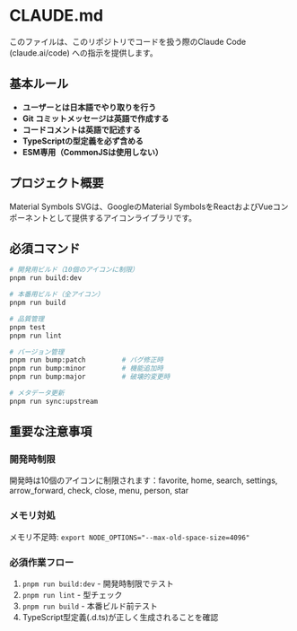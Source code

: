 # CLAUDE.md

このファイルは、このリポジトリでコードを扱う際のClaude Code (claude.ai/code) への指示を提供します。

## 基本ルール

- **ユーザーとは日本語でやり取りを行う**
- **Git コミットメッセージは英語で作成する**
- **コードコメントは英語で記述する**
- **TypeScriptの型定義を必ず含める**
- **ESM専用（CommonJSは使用しない）**

## プロジェクト概要

Material Symbols SVGは、GoogleのMaterial SymbolsをReactおよびVueコンポーネントとして提供するアイコンライブラリです。

## 必須コマンド

```bash
# 開発用ビルド（10個のアイコンに制限）
pnpm run build:dev

# 本番用ビルド（全アイコン）
pnpm run build

# 品質管理
pnpm test
pnpm run lint

# バージョン管理
pnpm run bump:patch         # バグ修正時
pnpm run bump:minor         # 機能追加時
pnpm run bump:major         # 破壊的変更時

# メタデータ更新
pnpm run sync:upstream
```

## 重要な注意事項

### 開発時制限
開発時は10個のアイコンに制限されます：favorite, home, search, settings, arrow_forward, check, close, menu, person, star

### メモリ対処
メモリ不足時: `export NODE_OPTIONS="--max-old-space-size=4096"`

### 必須作業フロー
1. `pnpm run build:dev` - 開発時制限でテスト
2. `pnpm run lint` - 型チェック
3. `pnpm run build` - 本番ビルド前テスト
4. TypeScript型定義(.d.ts)が正しく生成されることを確認